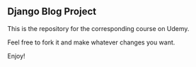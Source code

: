 ## Django Blog Project

This is the repository for the corresponding course on Udemy.  

Feel free to fork it and make whatever changes you want.

Enjoy!
